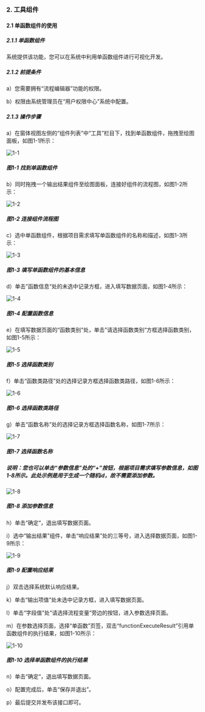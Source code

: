 ### 2. 工具组件

#### 2.1 单函数组件的使用

##### 2.1.1 单函数组件

系统提供该功能，您可以在系统中利用单函数组件进行可视化开发。

##### 2.1.2 前提条件

a）您需要拥有“流程编辑器”功能的权限。

b）权限由系统管理员在“用户权限中心”系统中配置。

##### 2.1.3 操作步骤

a）在窗体视图左侧的“组件列表”中“工具”栏目下，找到单函数组件，拖拽至绘图面板，如图1-1所示：

![1-1](https://www.feisuanyz.com/fsimage/zc-image/cz_22_1_4_1.png)

##### 图1-1 找到单函数组件

b）同时拖拽一个输出结果组件至绘图面板，连接好组件的流程图，如图1-2所示：

![1-2](https://www.feisuanyz.com/fsimage/zc-image/cz_22_1_4_2.png)

##### 图1-2 连接组件流程图

c）选中单函数组件，根据项目需求填写单函数组件的名称和描述，如图1-3所示：

![1-3](https://www.feisuanyz.com/fsimage/zc-image/cz_22_1_4_3.png)

##### 图1-3 填写单函数组件的基本信息

d）单击”函数信息“处的未选中记录方框，进入填写数据页面，如图1-4所示：

![1-4](https://www.feisuanyz.com/fsimage/zc-image/cz_22_1_4_4.png)

##### 图1-4 配置函数信息

e）在填写数据页面的“函数类别“处，单击”请选择函数类别“方框选择函数类别，如图1-5所示：

![1-5](https://www.feisuanyz.com/fsimage/zc-image/cz_22_1_4_5.png)

##### 图1-5 选择函数类别

f）单击“函数类路径”处的选择记录方框选择函数类路径，如图1-6所示：

![1-6](https://www.feisuanyz.com/fsimage/zc-image/cz_22_1_4_6.png)

##### 图1-6 选择函数类路径

g）单击“函数名称”处的选择记录方框选择函数名称，如图1-7所示：

![1-7](https://www.feisuanyz.com/fsimage/zc-image/cz_22_1_4_7.png)

##### 图1-7 选择函数名称

##### 说明：您也可以单击“参数信息”处的“+”按钮，根据项目需求填写参数信息，如图1-8所示。此处示例是用于生成一个随机id，故不需要添加参数。

![1-8](https://www.feisuanyz.com/fsimage/zc-image/cz_22_1_4_8.png)

##### 图1-8 添加参数信息

h）单击“确定“，退出填写数据页面。

i）选中“输出结果”组件，单击“响应结果”处的三等号，进入选择数据页面，如图1-9所示：

![1-9](https://www.feisuanyz.com/fsimage/zc-image/cz_22_1_4_9.png)

##### 图1-9 配置响应结果

j）双击选择系统默认响应结果。

k）单击“输出项值”处未选中记录方框，进入填写数据页面。

l）单击“字段值”处“请选择流程变量”旁边的按钮，进入参数选择页面。

m）在参数选择页面，选择“单函数”页签，双击“functionExecuteResult”引用单函数组件的执行结果，如图1-10所示：

![1-10](https://www.feisuanyz.com/fsimage/zc-image/cz_22_1_4_10.png)

##### 图1-10 选择单函数组件的执行结果

n）单击“确定“，退出填写数据页面。

o）配置完成后，单击“保存并退出”。

p）最后提交并发布该接口即可。
